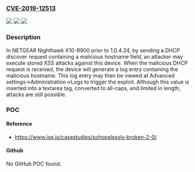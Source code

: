 ### [CVE-2019-12513](https://cve.mitre.org/cgi-bin/cvename.cgi?name=CVE-2019-12513)
![](https://img.shields.io/static/v1?label=Product&message=n%2Fa&color=blue)
![](https://img.shields.io/static/v1?label=Version&message=n%2Fa&color=blue)
![](https://img.shields.io/static/v1?label=Vulnerability&message=n%2Fa&color=brighgreen)

### Description

In NETGEAR Nighthawk X10-R900 prior to 1.0.4.24, by sending a DHCP discover request containing a malicious hostname field, an attacker may execute stored XSS attacks against this device. When the malicious DHCP request is received, the device will generate a log entry containing the malicious hostname. This log entry may then be viewed at Advanced settings->Administration->Logs to trigger the exploit. Although this value is inserted into a textarea tag, converted to all-caps, and limited in length, attacks are still possible.

### POC

#### Reference
- https://www.ise.io/casestudies/sohopelessly-broken-2-0/

#### Github
No GitHub POC found.

